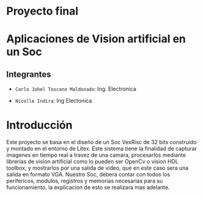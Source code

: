 # Proyecto final

# Aplicaciones de Vision artificial en un Soc </em>
## Integrantes
- `Carlo Johel Toscano Maldonado`: Ing. Electronica

- `Nicolle Indira`: Ing Electonica

# Introducción

Este proyecto se basa en el diseño de un Soc VexRisc de 32 bits construido y montado en el entorno de Litex.
Este sistema tiene la finalidad de capturar imagenes en tiempo real a travez de una camara, procesarlos mediante librerias de vision artificial como lo pueden ser OpenCv o vision HDL toolbox, y mostrarlos por una salida de video, que en este caso sera una salida en formato VGA.
Nuestro  Soc, debera contar con todos los perifericos, modulos, registros y memorias necesarias para su funcionamiento, la explicacion de esto se realizara mas adelante.
